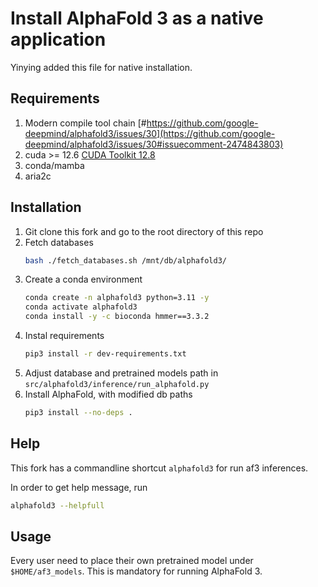 # Install AlphaFold 3 as a native application

Yinying added this file for native installation.

## Requirements
1. Modern compile tool chain [#https://github.com/google-deepmind/alphafold3/issues/30](https://github.com/google-deepmind/alphafold3/issues/30#issuecomment-2474843803)
2. cuda >= 12.6 [CUDA Toolkit 12.8](https://developer.nvidia.com/cuda-downloads)
3. conda/mamba
4. aria2c


## Installation
1. Git clone this fork and go to the root directory of this repo
2. Fetch databases
    ```bash
    bash ./fetch_databases.sh /mnt/db/alphafold3/
    ```
3. Create a conda environment
    ```bash
    conda create -n alphafold3 python=3.11 -y
    conda activate alphafold3
    conda install -y -c bioconda hmmer==3.3.2
    ```
4. Instal requirements
    ```bash
    pip3 install -r dev-requirements.txt
    ```
5. Adjust database and pretrained models path in `src/alphafold3/inference/run_alphafold.py`
6. Install AlphaFold, with modified db paths
    ```bash
    pip3 install --no-deps .
    ```
## Help
This fork has a commandline shortcut `alphafold3` for run af3 inferences.

In order to get help message, run
```bash
alphafold3 --helpfull
```

## Usage
Every user need to place their own pretrained model under `$HOME/af3_models`. This is mandatory for running AlphaFold 3.